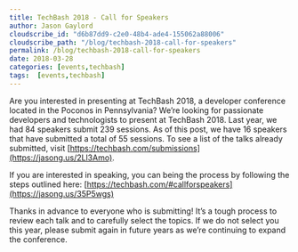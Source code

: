 ```yaml
---
title: TechBash 2018 - Call for Speakers
author: Jason Gaylord
cloudscribe_id: "d6b87dd9-c2e0-48b4-ade4-155062a88006"
cloudscribe_path: "/blog/techbash-2018-call-for-speakers"
permalink: /blog/techbash-2018-call-for-speakers
date: 2018-03-28
categories: [events,techbash]
tags:  [events,techbash]
---
```


Are you interested in presenting at TechBash 2018, a developer conference located in the Poconos in Pennsylvania? We’re looking for passionate developers and technologists to present at TechBash 2018. Last year, we had 84 speakers submit 239 sessions. As of this post, we have 16 speakers that have submitted a total of 55 sessions. To see a list of the talks already submitted, visit [https://techbash.com/submissions](https://jasong.us/2Ll3Amo). 

If you are interested in speaking, you can being the process by following the steps outlined here: [https://techbash.com/#callforspeakers](https://jasong.us/35P5wgs)

Thanks in advance to everyone who is submitting! It’s a tough process to review each talk and to carefully select the topics. If we do not select you this year, please submit again in future years as we’re continuing to expand the conference. 